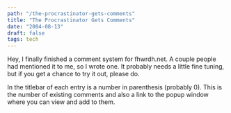 ```yaml
---
path: "/the-procrastinator-gets-comments"
title: "The Procrastinator Gets Comments"
date: "2004-08-13"
draft: false
tags: tech
---
```

Hey, I finally finished a comment system for fhwrdh.net. A couple people had mentioned it to me, so I wrote one. It probably needs a little fine tuning, but if you get a chance to try it out, please do.

In the titlebar of each entry is a number in parenthesis (probably 0). This is the number of existing comments and also a link to the popup window where you can view and add to them.

